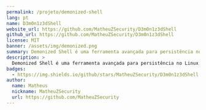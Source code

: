 ```yaml
---
permalink: /projeto/demonized-shell
lang: pt
name: D3m0n1z3dShell
website_url: https://github.com/MatheuZSecurity/D3m0n1z3dShell
github_url: https://github.com/MatheuZSecurity/D3m0n1z3dShell
license: MIT
banner: /assets/img/demonized.png
summary: Demonized Shell é uma ferramenta avançada para persistência no Linux.
description: >
  Demonized Shell é uma ferramenta avançada para persistência no Linux.
badges:
  - https://img.shields.io/github/stars/MatheuZSecurity/D3m0n1z3dShell
author:
  name: Matheus
  nickname: MatheuZSecurity
  url: https://github.com/MatheuZSecurity
---
```

